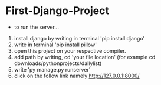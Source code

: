 # First-Django-Project

* to run the server...

1. install django by writing in terminal 'pip install django' 
2. write in terminal 'pip install pillow' 
3. open this project on your respective compiler. 
4. add path by writing, cd 'your file location' (for example cd downloads/pythonprojects/dailylist)
5. write 'py manage.py runserver' 
6. click on the follow link namely http://127.0.0.1:8000/ 
